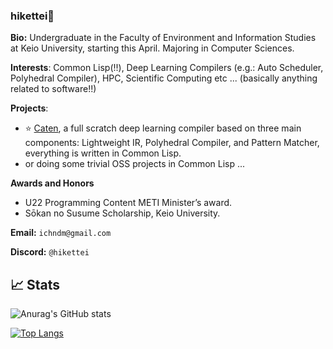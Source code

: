### hikettei🌙

**Bio:** Undergraduate in the Faculty of Environment and Information Studies at Keio University, starting this April. Majoring in Computer Sciences.

**Interests**: Common Lisp(!!), Deep Learning Compilers (e.g.: Auto Scheduler, Polyhedral Compiler), HPC, Scientific Computing etc ... (basically anything related to software!!)

**Projects**:

- ⭐ [Caten](https://github.com/hikettei/Caten), a full scratch deep learning compiler based on three main components: Lightweight IR, Polyhedral Compiler, and Pattern Matcher, everything is written in Common Lisp.
- or doing some trivial OSS projects in Common Lisp ...

**Awards and Honors**

- U22 Programming Content METI Minister’s award.
- Sōkan no Susume Scholarship, Keio University.

**Email:** `ichndm@gmail.com`

**Discord:** `@hikettei`
 
## 📈 Stats

![Anurag's GitHub stats](https://github-readme-stats.vercel.app/api?username=hikettei&show_icons=true&theme=graywhite&count_private=true)

[![Top Langs](https://github-readme-stats.vercel.app/api/top-langs/?username=hikettei)](https://github.com/anuraghazra/github-readme-stats)
